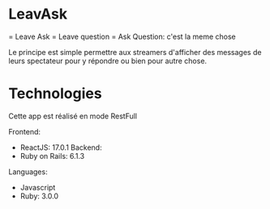 # LeavAsk
 = Leave Ask = Leave question = Ask Question: c'est la meme chose
 
Le principe est simple permettre aux streamers d'afficher des messages de leurs spectateur pour y répondre ou bien pour autre chose.

# Technologies
Cette app est réalisé en mode RestFull

Frontend: 
- ReactJS: 17.0.1
Backend:
- Ruby on Rails: 6.1.3

Languages: 
- Javascript
- Ruby: 3.0.0
